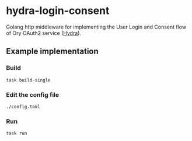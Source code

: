 # hydra-login-consent

Golang http middleware for implementing the User Login and Consent flow of Ory OAuth2 service ([Hydra](https://github.com/ory/hydra)). 

## Example implementation

### Build

```
task build-single
```

### Edit the config file

`./config.toml`

### Run

```
task run
```
